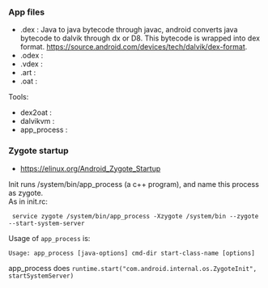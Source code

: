 ### App files

* .dex  : Java to java bytecode through javac, android converts java bytecode to dalvik through dx or D8. This bytecode is wrapped into dex format. https://source.android.com/devices/tech/dalvik/dex-format.
* .odex : 
* .vdex :
* .art  :
* .oat  :

Tools:
* dex2oat     :
* dalvikvm    :
* app_process : 


### Zygote startup

* https://elinux.org/Android_Zygote_Startup    
        
Init runs /system/bin/app_process (a c++ program), and name this process as zygote.    
As in init.rc:    
    
``` service zygote /system/bin/app_process -Xzygote /system/bin --zygote --start-system-server```    
    
Usage of ```app_process``` is:    

``` Usage: app_process [java-options] cmd-dir start-class-name [options] ```    
    
app_process does ```runtime.start("com.android.internal.os.ZygoteInit", startSystemServer)```    

